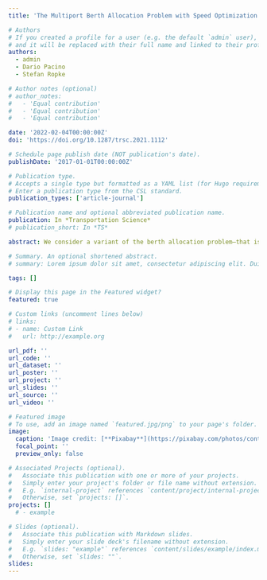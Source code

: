 ```yaml
---
title: 'The Multiport Berth Allocation Problem with Speed Optimization: Exact Methods and a Cooperative Game Analysis'

# Authors
# If you created a profile for a user (e.g. the default `admin` user), write the username (folder name) here
# and it will be replaced with their full name and linked to their profile.
authors:
  - admin
  - Dario Pacino
  - Stefan Ropke

# Author notes (optional)
# author_notes:
#   - 'Equal contribution'
#   - 'Equal contribution'
#   - 'Equal contribution'

date: '2022-02-04T00:00:00Z'
doi: 'https://doi.org/10.1287/trsc.2021.1112'

# Schedule page publish date (NOT publication's date).
publishDate: '2017-01-01T00:00:00Z'

# Publication type.
# Accepts a single type but formatted as a YAML list (for Hugo requirements).
# Enter a publication type from the CSL standard.
publication_types: ['article-journal']

# Publication name and optional abbreviated publication name.
publication: In *Transportation Science*
# publication_short: In *TS*

abstract: We consider a variant of the berth allocation problem—that is, the multiport berth allocation problem—aimed at assigning berthing times and positions to vessels in container terminals. This variant involves optimizing vessel travel speeds between multiple ports, thereby exploiting the potentials of a collaboration between carriers (shipping lines) and terminal operators. Using a graph representation of the problem, we reformulate an existing mixed-integer problem into a generalized set partitioning problem, in which each variable refers to a sequence of feasible berths in the ports that the vessel visits. By integrating column generation and cut separation in a branch-and-cut-and-price procedure, our proposed method is able to outperform commercial solvers in a set of benchmark instances and adapt better to larger instances. In addition, we apply cooperative game theory methods to efficiently distribute the savings resulting from a potential collaboration and show that both carriers and terminal operators would benefit from collaborating.

# Summary. An optional shortened abstract.
# summary: Lorem ipsum dolor sit amet, consectetur adipiscing elit. Duis posuere tellus ac convallis placerat. Proin tincidunt magna sed ex sollicitudin condimentum.

tags: []

# Display this page in the Featured widget?
featured: true

# Custom links (uncomment lines below)
# links:
# - name: Custom Link
#   url: http://example.org

url_pdf: ''
url_code: ''
url_dataset: ''
url_poster: ''
url_project: ''
url_slides: ''
url_source: ''
url_video: ''

# Featured image
# To use, add an image named `featured.jpg/png` to your page's folder.
image:
  caption: 'Image credit: [**Pixabay**](https://pixabay.com/photos/container-terminal-port-ship-4197259/)'
  focal_point: ''
  preview_only: false

# Associated Projects (optional).
#   Associate this publication with one or more of your projects.
#   Simply enter your project's folder or file name without extension.
#   E.g. `internal-project` references `content/project/internal-project/index.md`.
#   Otherwise, set `projects: []`.
projects: []
  # - example

# Slides (optional).
#   Associate this publication with Markdown slides.
#   Simply enter your slide deck's filename without extension.
#   E.g. `slides: "example"` references `content/slides/example/index.md`.
#   Otherwise, set `slides: ""`.
slides: 
---
```


<!-- {{% callout note %}}
Click the *Cite* button above to demo the feature to enable visitors to import publication metadata into their reference management software.
{{% /callout %}}

{{% callout note %}}
Create your slides in Markdown - click the *Slides* button to check out the example.
{{% /callout %}}

Add the publication's **full text** or **supplementary notes** here. You can use rich formatting such as including [code, math, and images](https://docs.hugoblox.com/content/writing-markdown-latex/). --!>

